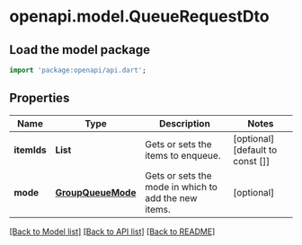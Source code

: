 # openapi.model.QueueRequestDto

## Load the model package
```dart
import 'package:openapi/api.dart';
```

## Properties
Name | Type | Description | Notes
------------ | ------------- | ------------- | -------------
**itemIds** | **List<String>** | Gets or sets the items to enqueue. | [optional] [default to const []]
**mode** | [**GroupQueueMode**](GroupQueueMode.md) | Gets or sets the mode in which to add the new items. | [optional] 

[[Back to Model list]](../README.md#documentation-for-models) [[Back to API list]](../README.md#documentation-for-api-endpoints) [[Back to README]](../README.md)


